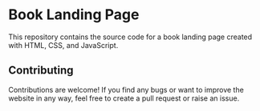 # Book Landing Page
This repository contains the source code for a book landing page created with HTML, CSS, and JavaScript.

## Contributing
Contributions are welcome! If you find any bugs or want to improve the website in any way, feel free to create a pull request or raise an issue.
